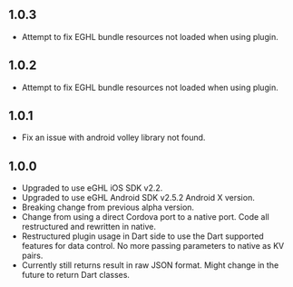 ## 1.0.3

* Attempt to fix EGHL bundle resources not loaded when using plugin.

## 1.0.2

* Attempt to fix EGHL bundle resources not loaded when using plugin.

## 1.0.1

* Fix an issue with android volley library not found.

## 1.0.0

* Upgraded to use eGHL iOS SDK v2.2.
* Upgraded to use eGHL Android SDK v2.5.2 Android X version.
* Breaking change from previous alpha version.
* Change from using a direct Cordova port to a native port. Code all restructured and rewritten in native.
* Restructured plugin usage in Dart side to use the Dart supported features for data control. No more passing parameters to native as KV pairs.
* Currently still returns result in raw JSON format. Might change in the future to return Dart classes.